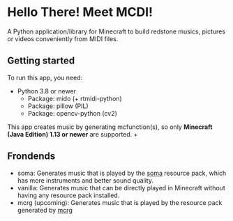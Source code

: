 # Hello There! Meet MCDI!
A Python application/library for Minecraft to build redstone musics, pictures or videos conveniently from MIDI files. 

## Getting started
To run this app, you need:
+ Python 3.8 or newer
  + Package: mido (+ rtmidi-python)
  + Package: pillow (PIL)
  + Package: opencv-python (cv2)
  
This app creates music by generating mcfunction(s), so only **Minecraft (Java Edition) 1.13 or newer** are supported. 
+ 

## Frondends
+ soma: Generates music that is played by the [soma](https://www.mcbbs.net/thread-709092-1-1.html) resource pack, which has more instruments and better sound quality. 
+ vanilla: Generates music that can be directly played in Minecraft without having any resource pack installed. 
+ mcrg (upcoming): Generates music that is played by the resource pack generated by [mcrg](https://github.com/ExMatics/mcrg)